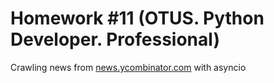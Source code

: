 # Homework #11 (OTUS. Python Developer. Professional)

Crawling news from [news.ycombinator.com](https://news.ycombinator.com) 
with asyncio
